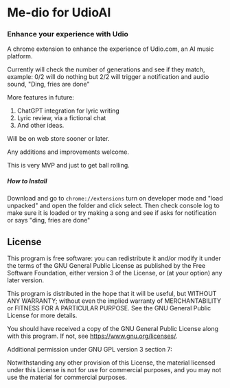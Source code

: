 # Me-dio for UdioAI

### Enhance your experience with Udio

A chrome extension to enhance the experience of Udio.com, an AI music platform.

Currently will check the number of generations and see if they match, example: 0/2 will do nothing but 2/2 will trigger a notification and audio sound, "Ding, fries are done"

More features in future:

1. ChatGPT integration for lyric writing
2. Lyric review, via a fictional chat
3. And other ideas.

Will be on web store sooner or later.

Any additions and improvements welcome.

This is very MVP and just to get ball rolling.

##### How to Install

Download and go to `chrome://extensions` turn on developer mode and "load unpacked" and open the folder and click select. Then check console log to make sure it is loaded or try making a song and see if asks for notification or says "ding, fries are done"

## License

This program is free software: you can redistribute it and/or modify
it under the terms of the GNU General Public License as published by
the Free Software Foundation, either version 3 of the License, or
(at your option) any later version.

This program is distributed in the hope that it will be useful,
but WITHOUT ANY WARRANTY; without even the implied warranty of
MERCHANTABILITY or FITNESS FOR A PARTICULAR PURPOSE. See the
GNU General Public License for more details.

You should have received a copy of the GNU General Public License
along with this program. If not, see <https://www.gnu.org/licenses/>.

Additional permission under GNU GPL version 3 section 7:

Notwithstanding any other provision of this License, the material
licensed under this License is not for use for commercial purposes,
and you may not use the material for commercial purposes.
